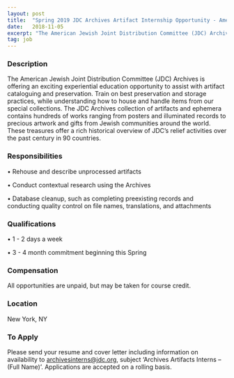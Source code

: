 ```yaml
---
layout: post
title:  "Spring 2019 JDC Archives Artifact Internship Opportunity - American Jewish Joint Distribution Committee"
date:   2018-11-05
excerpt: "The American Jewish Joint Distribution Committee (JDC) Archives is offering an exciting experiential education opportunity to assist with artifact cataloguing and preservation. Train on best preservation and storage practices, while understanding how to house and handle items from our special collections. The JDC Archives collection of artifacts and ephemera contains..."
tag: job
---
```


### Description   

The American Jewish Joint Distribution Committee (JDC) Archives is offering an exciting experiential education opportunity to assist with artifact cataloguing and preservation. Train on best preservation and storage practices, while understanding how to house and handle items from our special collections. The JDC Archives collection of artifacts and ephemera contains hundreds of works ranging from posters and illuminated records to precious artwork and gifts from Jewish communities around the world. These treasures offer a rich historical overview of JDC’s relief activities over the past century in 90 countries. 


### Responsibilities   


• 	Rehouse and describe unprocessed artifacts

• 	Conduct contextual research using the Archives

• 	Database cleanup, such as completing preexisting records and conducting quality control on file names, translations, and attachments


### Qualifications   


• 	1 - 2 days a week

• 	3 - 4 month commitment beginning this Spring


### Compensation   

All opportunities are unpaid, but may be taken for course credit. 


### Location   

New York, NY




### To Apply   

Please send your resume and cover letter including information on availability to archivesinterns@jdc.org, subject ‘Archives Artifacts Interns – (Full Name)’. Applications are accepted on a rolling basis.





